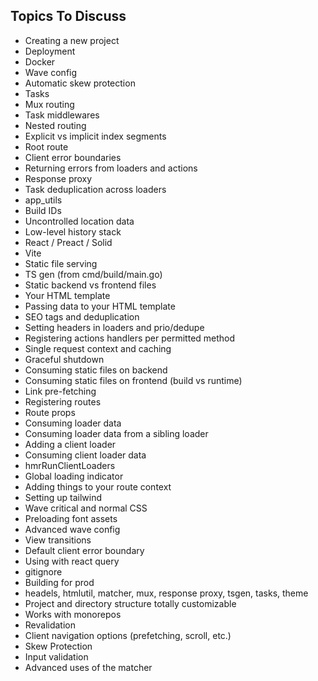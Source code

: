 ## Topics To Discuss

- Creating a new project
- Deployment
- Docker
- Wave config
- Automatic skew protection
- Tasks
- Mux routing
- Task middlewares
- Nested routing
- Explicit vs implicit index segments
- Root route
- Client error boundaries
- Returning errors from loaders and actions
- Response proxy
- Task deduplication across loaders
- app_utils
- Build IDs
- Uncontrolled location data
- Low-level history stack
- React / Preact / Solid
- Vite
- Static file serving
- TS gen (from cmd/build/main.go)
- Static backend vs frontend files
- Your HTML template
- Passing data to your HTML template
- SEO tags and deduplication
- Setting headers in loaders and prio/dedupe
- Registering actions handlers per permitted method
- Single request context and caching
- Graceful shutdown
- Consuming static files on backend
- Consuming static files on frontend (build vs runtime)
- Link pre-fetching
- Registering routes
- Route props
- Consuming loader data
- Consuming loader data from a sibling loader
- Adding a client loader
- Consuming client loader data
- hmrRunClientLoaders
- Global loading indicator
- Adding things to your route context
- Setting up tailwind
- Wave critical and normal CSS
- Preloading font assets
- Advanced wave config
- View transitions
- Default client error boundary
- Using with react query
- gitignore
- Building for prod
- headels, htmlutil, matcher, mux, response proxy, tsgen, tasks, theme
- Project and directory structure totally customizable
- Works with monorepos
- Revalidation
- Client navigation options (prefetching, scroll, etc.)
- Skew Protection
- Input validation
- Advanced uses of the matcher
